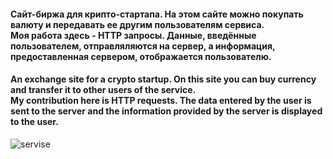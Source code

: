 <h4>Сайт-биржа для крипто-стартапа. На этом сайте можно покупать валюту и передавать ее другим пользователям сервиса.<br>
Моя работа здесь - HTTP запросы. Данные, введённые пользователем, отправляляются на сервер, а информация, предоставленная сервером, отображается пользователю.</h4>

<h4>An exchange site for a crypto startup. On this site you can buy currency and transfer it to other users of the service. <br> My contribution here is HTTP requests. The data entered by the user is sent to the server and the information provided by the server is displayed to the user.</h4>

![servise](https://github.com/Mary-Kalugina/bjs-diplom/blob/master/img/%D0%A1%D0%BD%D0%B8%D0%BC%D0%BE%D0%BA%20%D1%8D%D0%BA%D1%80%D0%B0%D0%BD%D0%B0%202023-08-09%20125519.png)
